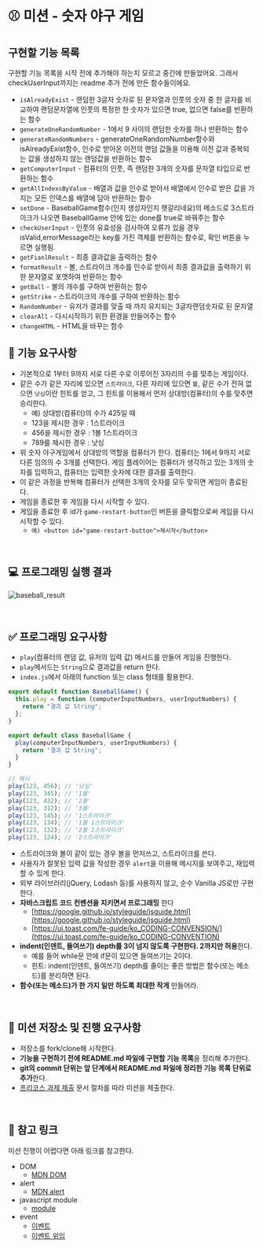 # ⚾ 미션 - 숫자 야구 게임

## 구현할 기능 목록

구현할 기능 목록을 시작 전에 추가해야 하는지 모르고 중간에 만들었어요. 그래서 checkUserInput까지는 readme 추가 전에 만든 함수들이에요.

- `isAlreadyExist` - 랜덤한 3글자 숫자로 된 문자열과 인풋의 숫자 중 한 글자를 비교하여 랜덤문자열에 인풋의 특정한 한 숫자가 있으면 true, 없으면 false를 반환하는 함수
- `generateOneRandomNumber` - 1에서 9 사이의 랜덤한 숫자를 하나 반환하는 함수
- `generateRandomNumbers` - generateOneRandomNumber함수와 isAlreadyExist함수, 인수로 받아온 이전의 랜덤 값들을 이용해 이전 값과 중복되는 값을 생성하지 않는 랜덤값을 반환하는 함수
- `getComputerInput` - 컴퓨터의 인풋, 즉 랜덤한 3개의 숫자를 문자열 타입으로 반환하는 함수
- `getAllIndexsByValue` - 배열과 값을 인수로 받아서 배열에서 인수로 받은 값을 가지는 모든 인덱스를 배열에 담아 반환하는 함수
- `setDone` - BaseballGame함수(인지 생성자인지 햇갈리네요)의 메소드로 3스트라이크가 나오면 BaseballGame 안에 있는 done를 true로 바꿔주는 함수
- `checkUserInput` - 인풋의 유효성을 검사하여 오류가 있을 경우 isValid,errorMessage라는 key를 가진 객체를 반환하는 함수로, 확인 버튼을 누르면 실행됨.
- `getFianlResult` - 최종 결과값을 출력하는 함수
- `formatResult` - 볼, 스트라이크 개수를 인수로 받아서 최종 결과값을 출력하기 위한 문자열로 포맷하여 반환하는 함수
- `getBall` - 볼의 개수를 구하여 반환하는 함수
- `getStrike` - 스트라이크의 개수를 구하여 반환하는 함수
- `RandomNumber` - 유저가 결과를 맞출 때 까지 유지되는 3글자랜덤숫자로 된 문자열
- `clearAll` - 다시시작하기 위한 환경을 만들어주는 함수
- `changeHTML` - HTML을 바꾸는 함수
  <br>

## 🎯 기능 요구사항

- 기본적으로 1부터 9까지 서로 다른 수로 이루어진 3자리의 수를 맞추는 게임이다.
- 같은 수가 같은 자리에 있으면 `스트라이크`, 다른 자리에 있으면 `볼`, 같은 수가 전혀 없으면 `낫싱`이란 힌트를 얻고, 그 힌트를 이용해서 먼저 상대방(컴퓨터)의 수를 맞추면 승리한다.
  - 예) 상대방(컴퓨터)의 수가 425일 때
  - 123을 제시한 경우 : 1스트라이크
  - 456을 제시한 경우 : 1볼 1스트라이크
  - 789를 제시한 경우 : 낫싱
- 위 숫자 야구게임에서 상대방의 역할을 컴퓨터가 한다. 컴퓨터는 1에서 9까지 서로 다른 임의의 수 3개를 선택한다. 게임 플레이어는 컴퓨터가 생각하고 있는 3개의 숫자를 입력하고, 컴퓨터는 입력한 숫자에 대한 결과를 출력한다.
- 이 같은 과정을 반복해 컴퓨터가 선택한 3개의 숫자를 모두 맞히면 게임이 종료된다.
- 게임을 종료한 후 게임을 다시 시작할 수 있다.
- 게임을 종료한 후 id가 `game-restart-button`인 버튼을 클릭함으로써 게임을 다시 시작할 수 있다.
  - `예) <button id="game-restart-button">재시작</button>`

<br>

## 💻 프로그래밍 실행 결과

![baseball_result](https://user-images.githubusercontent.com/50367798/100166088-32473e00-2eff-11eb-9454-5d45e648b37e.jpg)

<br>

## ✅ 프로그래밍 요구사항

- `play`(컴퓨터의 랜덤 값, 유저의 입력 값) 메서드를 만들어 게임을 진행한다.
- `play`메서드는 `String`으로 결과값을 return 한다.
- `index.js`에서 아래의 function 또는 class 형태를 활용한다.

```javascript
export default function BaseballGame() {
  this.play = function (computerInputNumbers, userInputNumbers) {
    return "결과 값 String";
  };
}

export default class BaseballGame {
  play(computerInputNumbers, userInputNumbers) {
    return "결과 값 String";
  }
}

// 예시
play(123, 456); // '낫싱'
play(123, 345); // '1볼'
play(123, 432); // '2볼'
play(123, 312); // '3볼'
play(123, 145); // '1스트라이크'
play(123, 134); // '1볼 1스트라이크'
play(123, 132); // '2볼 1스트라이크'
play(123, 124); // '2스트라이크'
```

- 스트라이크와 볼이 같이 있는 경우 볼을 먼저쓰고, 스트라이크를 쓴다.
- 사용자가 잘못된 입력 값을 작성한 경우 `alert`을 이용해 메시지를 보여주고, 재입력할 수 있게 한다.
- 외부 라이브러리(jQuery, Lodash 등)를 사용하지 않고, 순수 Vanilla JS로만 구현한다.
- **자바스크립트 코드 컨벤션을 지키면서 프로그래밍** 한다
  - [https://google.github.io/styleguide/jsguide.html](https://google.github.io/styleguide/jsguide.html)
  - [https://ui.toast.com/fe-guide/ko_CODING-CONVENSION/](https://ui.toast.com/fe-guide/ko_CODING-CONVENTION)
- **indent(인덴트, 들여쓰기) depth를 3이 넘지 않도록 구현한다. 2까지만 허용**한다.
  - 예를 들어 while문 안에 if문이 있으면 들여쓰기는 2이다.
  - 힌트: indent(인덴트, 들여쓰기) depth를 줄이는 좋은 방법은 함수(또는 메소드)를 분리하면 된다.
- **함수(또는 메소드)가 한 가지 일만 하도록 최대한 작게** 만들어라.

<br>

## 📝 미션 저장소 및 진행 요구사항

- 저장소를 fork/clone해 시작한다.
- **기능을 구현하기 전에 README.md 파일에 구현할 기능 목록**을 정리해 추가한다.
- **git의 commit 단위는 앞 단계에서 README.md 파일에 정리한 기능 목록 단위로 추가**한다.
- [프리코스 과제 제출](https://github.com/woowacourse/woowacourse-docs/tree/master/precourse) 문서 절차를 따라 미션을 제출한다.

<br>

## 🔗 참고 링크

미션 진행이 어렵다면 아래 링크를 참고한다.

- DOM
  - [MDN DOM](https://developer.mozilla.org/ko/docs/Web/API/Document_Object_Model/%EC%86%8C%EA%B0%9C)
- alert
  - [MDN alert](https://developer.mozilla.org/ko/docs/Web/API/Window/alert)
- javascript module
  - [module](https://ko.javascript.info/modules-intro)
- event
  - [이벤트](https://ko.javascript.info/introduction-browser-events)
  - [이벤트 위임](https://ko.javascript.info/event-delegation)
